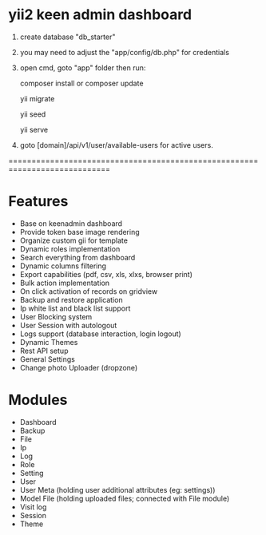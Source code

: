 # yii2 keen admin dashboard
1) create database "db_starter"
2) you may need to adjust the "app/config/db.php" for credentials
3) open cmd, goto "app" folder then run:

	composer install or composer update
	
	yii migrate
	
	yii seed

	yii serve

4) goto [domain]/api/v1/user/available-users for active users.

============================================================================


# Features
* Base on keenadmin dashboard
* Provide token base image rendering
* Organize custom gii for template
* Dynamic roles implementation
* Search everything from dashboard
* Dynamic columns filtering
* Export capabilities (pdf, csv, xls, xlxs, browser print)
* Bulk action implementation
* On click activation of records on gridview
* Backup and restore application
* Ip white list and black list support
* User Blocking system
* User Session with autologout
* Logs support (database interaction, login logout)
* Dynamic Themes
* Rest API setup
* General Settings
* Change photo Uploader (dropzone)

# Modules
* Dashboard
* Backup
* File
* Ip
* Log
* Role
* Setting
* User
* User Meta (holding user additional attributes (eg: settings))
* Model File (holding uploaded files; connected with File module)
* Visit log
* Session
* Theme
